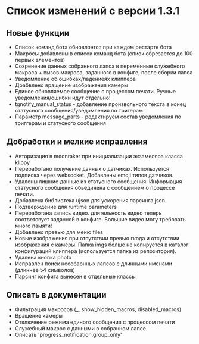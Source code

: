 # Список изменений с версии 1.3.1

## Новые функции

* Список команд бота обновляется при каждом рестарте бота
* Макросы добавлены в список команд бота (спиок обрезается до 100 первых элементов)
* Сохренение данных собранного лапса в переменные служебного макроса + вызов макроса, заданного в конфиге, после сборки лапса
* Уведомление об ошибках/падениеях клиппера
* Доабвлено вращение изображения камеры
* Единое обновляемое сообщение с процессом печати. Ручные уведомления/ошибки идут отдельно!
* tgnotify_manual_status - добавление произвольного текста в конец статусного сообщения/уведомления по тригерам.
* Параметр message_parts - редактируем состав уведомления по триггерам и статусного сообщения

## Добработки и мелкие исправления

* Авторизация в moonraker при инициализации экзамеляра класса klippy
* Переработано получение данных о датчиках. Используется подписка через websocket. Добавлены emoji типов датчиков.
* Удалены лишние данные из статусного сообщения. Информация статусного сообщения обьединена с сообщением о процессе печати.
* Добавлена библиотека ujson для ускорения парсинга json.
* Подтверждение для runtime parameters
* Переработана запись видео. длительность видео теперь соответсвует заданной в конфиге. Большие видео могу требовать много памяти!
* Добавлено превью для меню files
* Новые изображения при отсутствии превью гкода и отсутствии изображения с камеры. Папка imgs болше не копируется в каталог конфигураций клиппера (используется папка из репозитория).
* Удалена кнопка photo
* Исправлен поиск несобарнных лапсов с длинными именами (длиннее 54 символов)
* Парсинг конфига вынесен в отдельные классы

## Описать в документации

* Фильтрация макросов (_, show_hidden_macros, disabled_macros)
* Вращение камеры
* Отключение режима единого сообщения с процессом печати
* Служебный макрос с данными о собранном лапсе.
* Описать 'progress_notification.group_only'